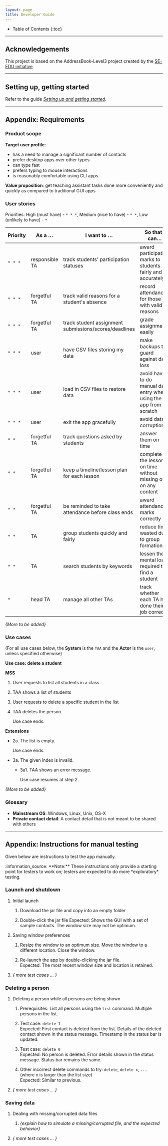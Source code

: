 ```yaml
---
layout: page
title: Developer Guide
---
```

* Table of Contents
{:toc}

--------------------------------------------------------------------------------------------------------------------

## **Acknowledgements**

This project is based on the AddressBook-Level3 project created by the [SE-EDU initiative](https://se-education.org/).

--------------------------------------------------------------------------------------------------------------------

## **Setting up, getting started**

Refer to the guide [_Setting up and getting started_](SettingUp.md).

--------------------------------------------------------------------------------------------------------------------

## **Appendix: Requirements**

### Product scope

**Target user profile**:

* has a need to manage a significant number of contacts
* prefer desktop apps over other types
* can type fast
* prefers typing to mouse interactions
* is reasonably comfortable using CLI apps

**Value proposition**: get teaching assistant tasks done more conveniently and quickly as compared to traditional GUI apps

### User stories

Priorities: High (must have) - `* * *`, Medium (nice to have) - `* *`, Low (unlikely to have) - `*`

| Priority | As a …​        | I want to …​                                          | So that I can…​                                                      |
|----------|----------------|-------------------------------------------------------|----------------------------------------------------------------------|
| `* * *`  | responsible TA | track students' participation statuses                | award participation marks to students fairly and accurately          |
| `* * *`  | forgetful TA   | track valid reasons for a student's absence           | record attendance for those with valid reasons                       |
| `* * *`  | forgetful TA   | track student assignment submissions/scores/deadlines | grade assignments easily                                             |
| `* * *`  | user           | have CSV files storing my data                        | make backups to guard against data loss                              |
| `* * *`  | user           | load in CSV files to restore data                     | avoid having to do manual data entry when using the app from scratch |
| `* * *`  | user           | exit the app gracefully                               | avoid data corruption                                                |
| `* *`    | forgetful TA   | track questions asked by students                     | answer them on time                                                  |
| `* *`    | forgetful TA   | keep a timeline/lesson plan for each lesson           | complete the lessons on time without missing out on any content      |
| `* *`    | forgetful TA   | be reminded to take attendance before class ends      | award attendance marks correctly                                     |
| `* *`    | TA             | group students quickly and fairly                     | reduce time wasted due to group formation                            |
| `* *`    | TA             | search students by keywords                           | lessen the mental load required to find a student                    |
| `*`      | head TA        | manage all other TAs                                  | track whether each TA has done their job correctly                   |

*{More to be added}*

### Use cases

(For all use cases below, the **System** is the `TAA` and the **Actor** is the `user`, unless specified otherwise)

**Use case: delete a student**

**MSS**

1.  User requests to list all students in a class
2.  TAA shows a list of students
3.  User requests to delete a specific student in the list
4.  TAA deletes the person

    Use case ends.

**Extensions**

* 2a. The list is empty.

  Use case ends.

* 3a. The given index is invalid.

    * 3a1. TAA shows an error message.

      Use case resumes at step 2.
      
 
*{More to be added}*

### Glossary

* **Mainstream OS**: Windows, Linux, Unix, OS-X
* **Private contact detail**: A contact detail that is not meant to be shared with others

--------------------------------------------------------------------------------------------------------------------

## **Appendix: Instructions for manual testing**

Given below are instructions to test the app manually.

<div markdown="span" class="alert alert-info">:information_source: **Note:** These instructions only provide a starting point for testers to work on;
testers are expected to do more *exploratory* testing.

</div>

### Launch and shutdown

1. Initial launch

   1. Download the jar file and copy into an empty folder

   1. Double-click the jar file Expected: Shows the GUI with a set of sample contacts. The window size may not be optimum.

1. Saving window preferences

   1. Resize the window to an optimum size. Move the window to a different location. Close the window.

   1. Re-launch the app by double-clicking the jar file.<br>
       Expected: The most recent window size and location is retained.

1. _{ more test cases …​ }_

### Deleting a person

1. Deleting a person while all persons are being shown

   1. Prerequisites: List all persons using the `list` command. Multiple persons in the list.

   1. Test case: `delete 1`<br>
      Expected: First contact is deleted from the list. Details of the deleted contact shown in the status message. Timestamp in the status bar is updated.

   1. Test case: `delete 0`<br>
      Expected: No person is deleted. Error details shown in the status message. Status bar remains the same.

   1. Other incorrect delete commands to try: `delete`, `delete x`, `...` (where x is larger than the list size)<br>
      Expected: Similar to previous.

1. _{ more test cases …​ }_

### Saving data

1. Dealing with missing/corrupted data files

   1. _{explain how to simulate a missing/corrupted file, and the expected behavior}_

1. _{ more test cases …​ }_

